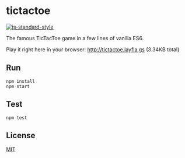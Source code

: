 # tictactoe

[![js-standard-style](https://img.shields.io/badge/code%20style-standard-brightgreen.svg?style=flat)](https://github.com/feross/standard)

The famous TicTacToe game in a few lines of vanilla ES6.

Play it right here in your browser: http://tictactoe.layfla.gs (3.34KB total)

## Run

```
npm install
npm start
```

## Test

```
npm test
```

## License

[MIT](LICENSE)

